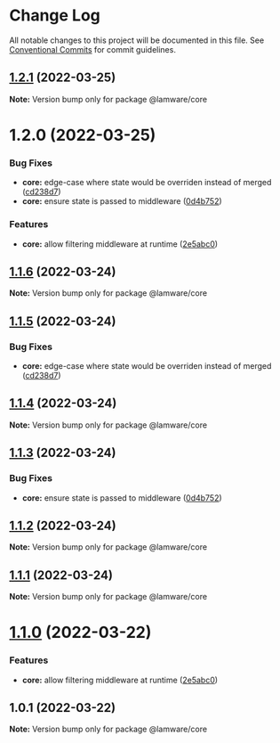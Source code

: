 # Change Log

All notable changes to this project will be documented in this file.
See [Conventional Commits](https://conventionalcommits.org) for commit guidelines.

## [1.2.1](https://github.com/tnotifier/lamware/compare/@lamware/core@1.2.0...@lamware/core@1.2.1) (2022-03-25)

**Note:** Version bump only for package @lamware/core





# 1.2.0 (2022-03-25)


### Bug Fixes

* **core:** edge-case where state would be overriden instead of merged ([cd238d7](https://github.com/tnotifier/lamware/commit/cd238d7277e0ed13e2bd68d557af8ae4887e93eb))
* **core:** ensure state is passed to middleware ([0d4b752](https://github.com/tnotifier/lamware/commit/0d4b75292dcbebb6062903c40c66b32e82c326db))


### Features

* **core:** allow filtering middleware at runtime ([2e5abc0](https://github.com/tnotifier/lamware/commit/2e5abc090d5237e0ca4f601ed8a8dd204dcbf4da))





## [1.1.6](https://github.com/tnotifier/lamware/compare/@lamware/core@1.1.5...@lamware/core@1.1.6) (2022-03-24)

**Note:** Version bump only for package @lamware/core





## [1.1.5](https://github.com/tnotifier/lamware/compare/@lamware/core@1.1.4...@lamware/core@1.1.5) (2022-03-24)


### Bug Fixes

* **core:** edge-case where state would be overriden instead of merged ([cd238d7](https://github.com/tnotifier/lamware/commit/cd238d7277e0ed13e2bd68d557af8ae4887e93eb))





## [1.1.4](https://github.com/tnotifier/lamware/compare/@lamware/core@1.1.3...@lamware/core@1.1.4) (2022-03-24)

**Note:** Version bump only for package @lamware/core





## [1.1.3](https://github.com/tnotifier/lamware/compare/@lamware/core@1.1.2...@lamware/core@1.1.3) (2022-03-24)


### Bug Fixes

* **core:** ensure state is passed to middleware ([0d4b752](https://github.com/tnotifier/lamware/commit/0d4b75292dcbebb6062903c40c66b32e82c326db))





## [1.1.2](https://github.com/tnotifier/lamware/compare/@lamware/core@1.1.1...@lamware/core@1.1.2) (2022-03-24)

**Note:** Version bump only for package @lamware/core





## [1.1.1](https://github.com/tnotifier/lamware/compare/@lamware/core@1.1.0...@lamware/core@1.1.1) (2022-03-24)

**Note:** Version bump only for package @lamware/core





# [1.1.0](https://github.com/tnotifier/lamware/compare/@lamware/core@1.0.1...@lamware/core@1.1.0) (2022-03-22)


### Features

* **core:** allow filtering middleware at runtime ([2e5abc0](https://github.com/tnotifier/lamware/commit/2e5abc090d5237e0ca4f601ed8a8dd204dcbf4da))





## 1.0.1 (2022-03-22)

**Note:** Version bump only for package @lamware/core
